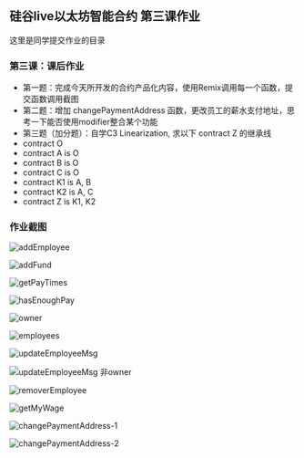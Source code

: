 ## 硅谷live以太坊智能合约 第三课作业
这里是同学提交作业的目录

### 第三课：课后作业
- 第一题：完成今天所开发的合约产品化内容，使用Remix调用每一个函数，提交函数调用截图
- 第二题：增加 changePaymentAddress 函数，更改员工的薪水支付地址，思考一下能否使用modifier整合某个功能
- 第三题（加分题）：自学C3 Linearization, 求以下 contract Z 的继承线
- contract O
- contract A is O
- contract B is O
- contract C is O
- contract K1 is A, B
- contract K2 is A, C
- contract Z is K1, K2


### 作业截图

![addEmployee](images/addEmployee.png)

![addFund](images/addFund.png)

![getPayTimes](images/getPayTimes.png)

![hasEnoughPay](images/hasEnoughPay.png)

![owner](images/owner.png)

![employees](images/employees.png)

![updateEmployeeMsg](images/updateEmployeeMsg.png)

![updateEmployeeMsg 非owner](images/updateEmployeeMsg-1.png)

![removerEmployee](images/removerEmployee.png)

![getMyWage](images/getMyWage.png)

![changePaymentAddress-1](images/changePaymentAddress-1.png)

![changePaymentAddress-2](images/changePaymentAddress-2.png)